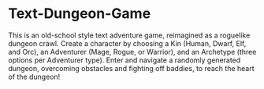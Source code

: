 # Text-Dungeon-Game
This is an old-school style text adventure game, reimagined as a roguelike dungeon crawl. Create a character by choosing a Kin (Human, Dwarf, Elf, and Orc), an Adventurer (Mage, Rogue, or Warrior), and an Archetype (three options per Adventurer type). Enter and navigate a randomly generated dungeon, overcoming obstacles and fighting off baddies, to reach the heart of the dungeon!
